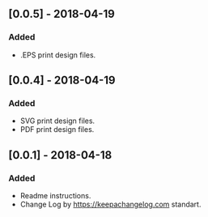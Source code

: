 ## [0.0.5] - 2018-04-19
### Added
- .EPS print design files.

## [0.0.4] - 2018-04-19
### Added
- SVG print design files.
- PDF print design files.

## [0.0.1] - 2018-04-18
### Added
- Readme instructions.
- Change Log by https://keepachangelog.com standart.
